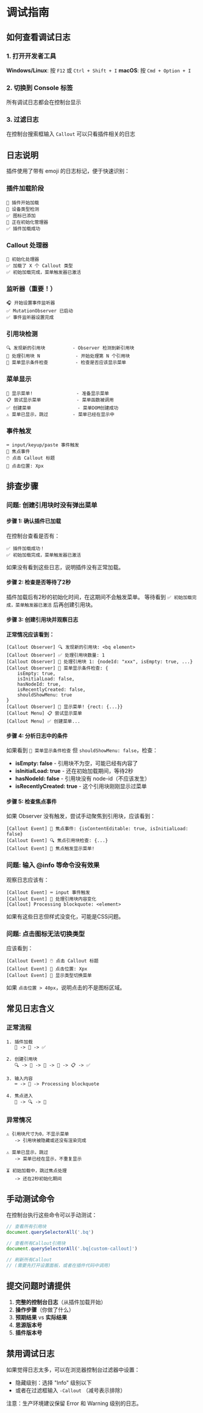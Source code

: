 # 调试指南

## 如何查看调试日志

### 1. 打开开发者工具

**Windows/Linux**: 按 `F12` 或 `Ctrl + Shift + I`
**macOS**: 按 `Cmd + Option + I`

### 2. 切换到 Console 标签

所有调试日志都会在控制台显示

### 3. 过滤日志

在控制台搜索框输入 `Callout` 可以只看插件相关的日志

## 日志说明

插件使用了带有 emoji 的日志标记，便于快速识别：

### 插件加载阶段
```
🚀 插件开始加载
📱 设备类型检测
✅ 图标已添加
🔧 正在初始化管理器
✅ 插件加载成功
```

### Callout 处理器
```
🚀 初始化处理器
✅ 加载了 X 个 Callout 类型
✅ 初始加载完成，菜单触发器已激活
```

### 监听器（重要！）
```
🎧 开始设置事件监听器
✅ MutationObserver 已启动
✅ 事件监听器设置完成
```

### 引用块检测
```
🔍 发现新的引用块          - Observer 检测到新引用块
📝 处理引用块 N             - 开始处理第 N 个引用块
🎯 菜单显示条件检查          - 检查是否应该显示菜单
```

### 菜单显示
```
🎉 显示菜单!                - 准备显示菜单
📋 尝试显示菜单             - 菜单函数被调用
✅ 创建菜单                 - 菜单DOM创建成功
⚠️ 菜单已显示，跳过         - 菜单已经在显示中
```

### 事件触发
```
⌨️ input/keyup/paste 事件触发
🎯 焦点事件
🖱️ 点击 Callout 标题
📍 点击位置: Xpx
```

## 排查步骤

### 问题: 创建引用块时没有弹出菜单

#### 步骤 1: 确认插件已加载
在控制台查看是否有：
```
✅ 插件加载成功！
✅ 初始加载完成，菜单触发器已激活
```

如果没有看到这些日志，说明插件没有正常加载。

#### 步骤 2: 检查是否等待了2秒
插件加载后有2秒的初始化时间，在这期间不会触发菜单。
等待看到 `✅ 初始加载完成，菜单触发器已激活` 后再创建引用块。

#### 步骤 3: 创建引用块并观察日志

**正常情况应该看到：**
```
[Callout Observer] 🔍 发现新的引用块: <bq element>
[Callout Observer] ✅ 处理引用块数量: 1
[Callout Observer] 📝 处理引用块 1: {nodeId: "xxx", isEmpty: true, ...}
[Callout Observer] 🎯 菜单显示条件检查: {
    isEmpty: true,
    isInitialLoad: false,
    hasNodeId: true,
    isRecentlyCreated: false,
    shouldShowMenu: true
}
[Callout Observer] 🎉 显示菜单! {rect: {...}}
[Callout Menu] 📋 尝试显示菜单
[Callout Menu] ✅ 创建菜单...
```

#### 步骤 4: 分析日志中的条件

如果看到 `🎯 菜单显示条件检查` 但 `shouldShowMenu: false`，检查：

- **isEmpty: false** - 引用块不为空，可能已经有内容了
- **isInitialLoad: true** - 还在初始加载期间，等待2秒
- **hasNodeId: false** - 引用块没有 node-id（不应该发生）
- **isRecentlyCreated: true** - 这个引用块刚刚显示过菜单

#### 步骤 5: 检查焦点事件

如果 Observer 没有触发，尝试手动聚焦到引用块，应该看到：
```
[Callout Event] 🎯 焦点事件: {isContentEditable: true, isInitialLoad: false}
[Callout Event] 🔍 焦点引用块检查: {...}
[Callout Event] 🎉 焦点触发显示菜单!
```

### 问题: 输入 @info 等命令没有效果

观察日志应该有：
```
[Callout Event] ⌨️ input 事件触发
[Callout Event] 📝 处理引用块内容变化
[Callout] Processing blockquote: <element>
```

如果有这些日志但样式没变化，可能是CSS问题。

### 问题: 点击图标无法切换类型

应该看到：
```
[Callout Event] 🖱️ 点击 Callout 标题
[Callout Event] 📍 点击位置: Xpx
[Callout Event] 🎨 显示类型切换菜单
```

如果 `点击位置 > 40px`，说明点击的不是图标区域。

## 常见日志含义

### 正常流程
```
1. 插件加载
   🚀 -> 🔧 -> ✅

2. 创建引用块
   🔍 -> 📝 -> 🎯 -> 🎉 -> 📋 -> ✅

3. 输入内容
   ⌨️ -> 📝 -> Processing blockquote

4. 焦点进入
   🎯 -> 🔍 -> 🎉
```

### 异常情况
```
⚠️ 引用块尺寸为0，不显示菜单
   -> 引用块被隐藏或还没有渲染完成

⚠️ 菜单已显示，跳过
   -> 菜单已经在显示，不重复显示

⏳ 初始加载中，跳过焦点处理
   -> 还在2秒初始化期间
```

## 手动测试命令

在控制台执行这些命令可以手动测试：

```javascript
// 查看所有引用块
document.querySelectorAll('.bq')

// 查看所有Callout引用块
document.querySelectorAll('.bq[custom-callout]')

// 刷新所有Callout
// (需要先打开设置面板，或者在插件代码中调用)
```

## 提交问题时请提供

1. **完整的控制台日志**（从插件加载开始）
2. **操作步骤**（你做了什么）
3. **预期结果** vs **实际结果**
4. **思源版本号**
5. **插件版本号**

## 禁用调试日志

如果觉得日志太多，可以在浏览器控制台过滤器中设置：
- 隐藏级别：选择 "Info" 级别以下
- 或者在过滤框输入 `-Callout` （减号表示排除）

注意：生产环境建议保留 Error 和 Warning 级别的日志。

